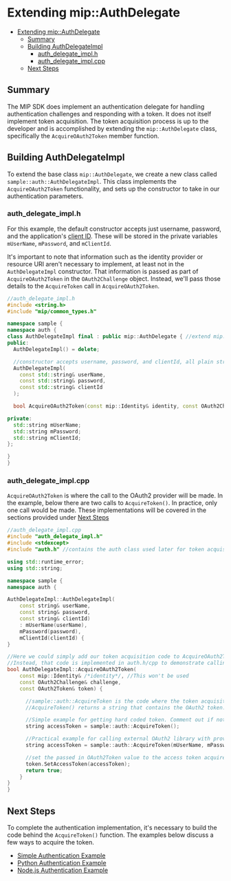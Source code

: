 # Extending mip::AuthDelegate

- [Extending mip::AuthDelegate](#extending-mip--authdelegate)
  - [Summary](#summary)
  - [Building AuthDelegateImpl](#building-authdelegateimpl)
    - [auth_delegate_impl.h](#auth-delegate-implh)
    - [auth_delegate_impl.cpp](#auth-delegate-implcpp)
  - [Next Steps](#next-steps)

## Summary

The MIP SDK does implement an authentication delegate for handling authentication challenges and responding with a token. It does not itself implement token acquisition. The token acquisition process is up to the developer and is accomplished by extending the `mip::AuthDelegate` class, specifically the `AcquireOAuth2Token` member function.

## Building AuthDelegateImpl

To extend the base class `mip::AuthDelegate`, we create a new class called `sample::auth::AuthDelegateImpl`. This class implements the `AcquireOAuth2Token` functionality, and sets up the constructor to take in our authentication parameters.

### auth_delegate_impl.h

For this example, the default constructor accepts just username, password, and the application's [client ID](https://link-to-app-reg). These will be stored in the private variables `mUserName`, `mPassword`, and `mClientId`.

It's important to note that information such as the identity provider or resource URI aren't necessary to implement, at least not in the `AuthDelegateImpl` constructor. That information is passed as part of `AcquireOAuth2Token` in the `OAuth2Challenge` object. Instead, we'll pass those details to the `AcquireToken` call in `AcquireOAuth2Token`.

```cpp
//auth_delegate_impl.h
#include <string.h>
#include "mip/common_types.h"

namespace sample {
namespace auth {
class AuthDelegateImpl final : public mip::AuthDelegate { //extend mip::AuthDelegate base class
public:
  AuthDelegateImpl() = delete;

  //constructor accepts username, password, and clientId, all plain strings.
  AuthDelegateImpl(
    const std::string& userName,
    const std::string& password,
    const std::string& clientId
  );

  bool AcquireOAuth2Token(const mip::Identity& identity, const OAuth2Challenge& challenge, OAuth2Token& token) override;

private:
  std::string mUserName;
  std::string mPassword;
  std::string mClientId;
};

}
}
```

### auth_delegate_impl.cpp

`AcquireOAuth2Token` is where the call to the OAuth2 provider will be made. In the example, below there are two calls to `AcquireToken()`. In practice, only one call would be made. These implementations will be covered in the sections provided under [Next Steps](#next-steps)

```cpp
//auth_delegate_impl.cpp
#include "auth_delegate_impl.h"
#include <stdexcept>
#include "auth.h" //contains the auth class used later for token acquisition

using std::runtime_error;
using std::string;

namespace sample {
namespace auth {

AuthDelegateImpl::AuthDelegateImpl(
    const string& userName,
    const string& password,
    const string& clientId)
    : mUserName(userName),
    mPassword(password),
    mClientId(clientId)	{
}

//Here we could simply add our token acquisition code to AcquireOAuth2Token
//Instead, that code is implemented in auth.h/cpp to demonstrate calling an external library
bool AuthDelegateImpl::AcquireOAuth2Token(
    const mip::Identity& /*identity*/, //This won't be used
    const OAuth2Challenge& challenge,
    const OAuth2Token& token) {

      //sample::auth::AcquireToken is the code where the token acquisition routine is implemented.
      //AcquireToken() returns a string that contains the OAuth2 token.

      //Simple example for getting hard coded token. Comment out if not used.
      string accessToken = sample::auth::AcquireToken();

      //Practical example for calling external OAuth2 library with provided authentication details.
      string accessToken = sample::auth::AcquireToken(mUserName, mPassword, mClientId, challenge.GetAuthority(), challenge.GetResource());  

      //set the passed in OAuth2Token value to the access token acquired by our provider
      token.SetAccessToken(accessToken);
      return true;
    }
}
}
```

## Next Steps

To complete the authentication implementation, it's necessary to build the code behind the `AcquireToken()` function. The examples below discuss a few ways to acquire the token.

- [Simple Authentication Example]()
- [Python Authentication Example]()
- [Node.js Authentication Example]()
